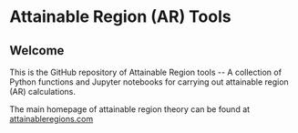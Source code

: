 # Attainable Region (AR) Tools

## Welcome
This is the GitHub repository of Attainable Region tools -- A collection of Python functions and Jupyter notebooks for carrying out attainable region (AR) calculations.

The main homepage of attainable region theory can be found at [attainableregions.com](http://attainableregions.com "AR theory homepage")

##
